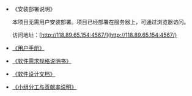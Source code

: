 * 《安装部署说明》

    本项目无需用户安装部署。项目已经部署在服务器上，可通过浏览器访问。

    访问地址：[http://118.89.65.154:4567/](http://118.89.65.154:4567/)

* [《用户手册》](manual.md)

* [《软件需求规格说明书》](software-requirement.md)

* [《软件设计文档》](software-design.md)

* [《小组分工与贡献率说明》](cooperation.md)